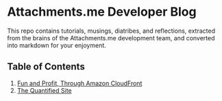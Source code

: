 Attachments.me Developer Blog
=============================

This repo contains tutorials, musings, diatribes, and reflections, extracted from the brains of the Attachments.me development team, and converted into markdown for your enjoyment.

Table of Contents
-----------------
1. [Fun and Profit, Through Amazon CloudFront](./cloudfront.md)
2. [The Quantified Site](./quantified-site.md)
